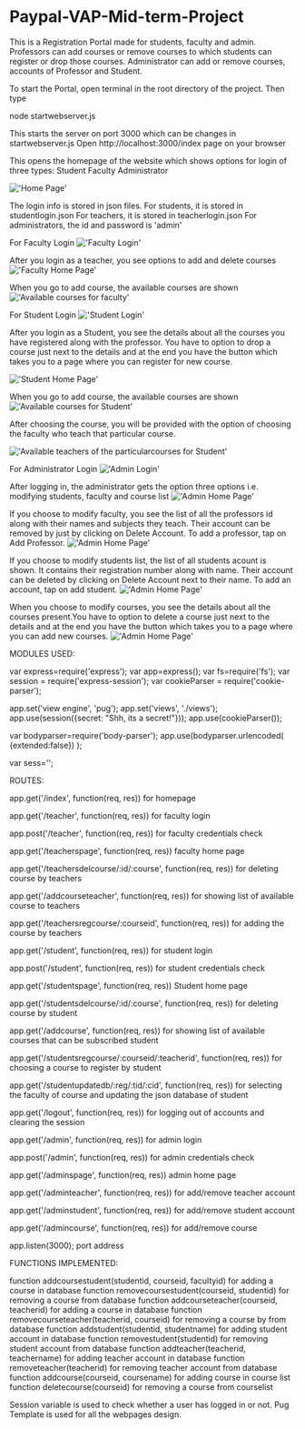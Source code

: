 # Paypal-VAP-Mid-term-Project

This is a Registration Portal made for students, faculty and admin. Professors can add courses or remove courses to which students can register or drop those courses.
Administrator can add or remove courses, accounts of Professor and Student.

To start the Portal, open terminal in the root directory of the project. Then type

node startwebserver.js

This starts the server on port 3000 which can be changes in startwebserver.js
Open http://localhost:3000/index page on your browser

This opens the homepage of the website which shows options for login of three types:
Student
Faculty
Administrator

!['Home Page'](https://github.com/SthitPragya/Paypal-VAP-Mid-term-Project/blob/master/screenshots/Screenshot%20(110).png)

The login info is stored in json files.
For students, it is stored in studentlogin.json
For teachers, it is stored in teacherlogin.json
For administrators, the id and password is 'admin'

For Faculty Login
!['Faculty Login'](https://github.com/SthitPragya/Paypal-VAP-Mid-term-Project/blob/master/screenshots/Screenshot%20(111).png)

After you login as a teacher, you see options to add and delete courses
!['Faculty Home Page'](https://github.com/SthitPragya/Paypal-VAP-Mid-term-Project/blob/master/screenshots/Screenshot%20(112).png)

When you go to add course, the available courses are shown
!['Available courses for faculty'](https://github.com/SthitPragya/Paypal-VAP-Mid-term-Project/blob/master/screenshots/Screenshot%20(113).png)


For Student Login
!['Student Login'](https://github.com/SthitPragya/Paypal-VAP-Mid-term-Project/blob/master/screenshots/Screenshot%20(114).png)

After you login as a Student, you see the details about all the courses you have registered along with the professor.
You have to option to drop a course just next to the details and at the end you have the button which takes you to a page where you can
register for new course.

!['Student Home Page'](https://github.com/SthitPragya/Paypal-VAP-Mid-term-Project/blob/master/screenshots/Screenshot%20(115).png)

When you go to add course, the available courses are shown
!['Available courses for Student'](https://github.com/SthitPragya/Paypal-VAP-Mid-term-Project/blob/master/screenshots/Screenshot%20(116).png)

After choosing the course, you will be provided with the option of choosing the faculty who teach that particular course.

!['Available teachers of the particularcourses for Student'](https://github.com/SthitPragya/Paypal-VAP-Mid-term-Project/blob/master/screenshots/Screenshot%20(117).png)

For Administrator Login
!['Admin Login'](https://github.com/SthitPragya/Paypal-VAP-Mid-term-Project/blob/master/screenshots/Screenshot%20(118).png)

After logging in, the administrator gets the option three options i.e. modifying students, faculty and course list
!['Admin Home Page'](https://github.com/SthitPragya/Paypal-VAP-Mid-term-Project/blob/master/screenshots/Screenshot%20(119).png)

If you choose to modify faculty, you see the list of all the professors id along with their names and subjects they teach.
Their account can be removed by just by clicking on Delete Account. To add a professor, tap on Add Professor.
!['Admin Home Page'](https://github.com/SthitPragya/Paypal-VAP-Mid-term-Project/blob/master/screenshots/Screenshot%20(120).png)

If you choose to modify students list, the list of all students acount is shown. It contains their registration number along with name.
Their account can be deleted by clicking on Delete Account next to their name. To add an account, tap on add student.
!['Admin Home Page'](https://github.com/SthitPragya/Paypal-VAP-Mid-term-Project/blob/master/screenshots/Screenshot%20(121).png)

When you choose to modify courses, you see the details about all the courses present.You have to option to delete a course just next to the details and at the end you have the button which takes you to a page where you can add new courses.
!['Admin Home Page'](https://github.com/SthitPragya/Paypal-VAP-Mid-term-Project/blob/master/screenshots/Screenshot%20(122).png)


MODULES USED:

var express=require('express');
var app=express();
var fs=require('fs');
var session = require('express-session');
var cookieParser = require('cookie-parser');

app.set('view engine', 'pug');
app.set('views', './views');
app.use(session({secret: "Shh, its a secret!"}));
app.use(cookieParser());

var bodyparser=require('body-parser');
app.use(bodyparser.urlencoded(
    {extended:false})
);

var sess='';


ROUTES:

app.get('/index', function(req, res))  for homepage

app.get('/teacher', function(req, res)) for faculty login

app.post('/teacher', function(req, res))       for faculty credentials check

app.get('/teacherspage', function(req, res))   faculty home page

app.get('/teachersdelcourse/:id/:course', function(req, res))   for deleting course by teachers

app.get('/addcourseteacher', function(req, res))   for showing list of available course to teachers

app.get('/teachersregcourse/:courseid', function(req, res))    for adding the course by teachers

app.get('/student', function(req, res))        for student login

app.post('/student', function(req, res))       for student credentials check

app.get('/studentspage', function(req, res))   Student home page

app.get('/studentsdelcourse/:id/:course', function(req, res))   for deleting course by student

app.get('/addcourse', function(req, res))      for showing list of available courses that can be subscribed student

app.get('/studentsregcourse/:courseid/:teacherid', function(req, res))  for choosing a course to register by student

app.get('/studentupdatedb/:reg/:tid/:cid', function(req, res))     for selecting the faculty of course and updating the json database of student

app.get('/logout', function(req, res))         for logging out of accounts and clearing the session

app.get('/admin', function(req, res))          for admin login

app.post('/admin', function(req, res))         for admin credentials check

app.get('/adminspage', function(req, res))     admin home page   

app.get('/adminteacher', function(req, res))   for add/remove teacher account

app.get('/adminstudent', function(req, res))   for add/remove student account

app.get('/admincourse', function(req, res))    for add/remove course

app.listen(3000);                              port address


FUNCTIONS IMPLEMENTED:

function addcoursestudent(studentid, courseid, facultyid)    for adding a course in database
function removecoursestudent(courseid, studentid)            for removing a course from database
function addcourseteacher(courseid, teacherid)               for adding a course in database
function removecourseteacher(teacherid, courseid)            for removing a course by from database
function addstudent(studentid, studentname)                  for adding student account in database
function removestudent(studentid)                            for removing student account from database
function addteacher(teacherid, teachername)                  for adding teacher account in database
function removeteacher(teacherid)                            for removing teacher account from database
function addcourse(courseid, coursename)                     for adding course in course list
function deletecourse(courseid)                              for removing a course from courselist



Session variable is used to check whether a user has logged in or not.
Pug Template is used for all the webpages design.
